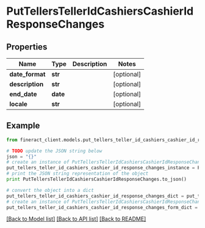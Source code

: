 # PutTellersTellerIdCashiersCashierIdResponseChanges


## Properties

Name | Type | Description | Notes
------------ | ------------- | ------------- | -------------
**date_format** | **str** |  | [optional] 
**description** | **str** |  | [optional] 
**end_date** | **date** |  | [optional] 
**locale** | **str** |  | [optional] 

## Example

```python
from fineract_client.models.put_tellers_teller_id_cashiers_cashier_id_response_changes import PutTellersTellerIdCashiersCashierIdResponseChanges

# TODO update the JSON string below
json = "{}"
# create an instance of PutTellersTellerIdCashiersCashierIdResponseChanges from a JSON string
put_tellers_teller_id_cashiers_cashier_id_response_changes_instance = PutTellersTellerIdCashiersCashierIdResponseChanges.from_json(json)
# print the JSON string representation of the object
print PutTellersTellerIdCashiersCashierIdResponseChanges.to_json()

# convert the object into a dict
put_tellers_teller_id_cashiers_cashier_id_response_changes_dict = put_tellers_teller_id_cashiers_cashier_id_response_changes_instance.to_dict()
# create an instance of PutTellersTellerIdCashiersCashierIdResponseChanges from a dict
put_tellers_teller_id_cashiers_cashier_id_response_changes_form_dict = put_tellers_teller_id_cashiers_cashier_id_response_changes.from_dict(put_tellers_teller_id_cashiers_cashier_id_response_changes_dict)
```
[[Back to Model list]](../README.md#documentation-for-models) [[Back to API list]](../README.md#documentation-for-api-endpoints) [[Back to README]](../README.md)


